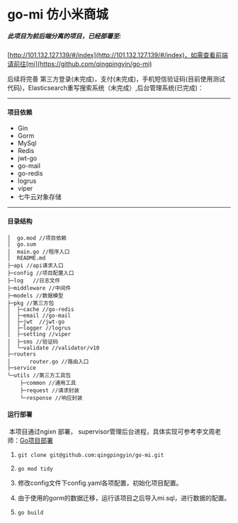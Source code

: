 

# go-mi 仿小米商城



##### 此项目为前后端分离的项目，已经部署至:

[http://101.132.127.139/#/index](http://101.132.127.139/#/index)，如需查看前端请前往[mi](https://github.com/qingpingyin/go-mi)

后续将完善 第三方登录(未完成)，支付(未完成)，手机短信验证码(目前使用测试代码)，Elasticsearch重写搜索系统（未完成）,后台管理系统(已完成)：

------

#### 项目依赖

- Gin
- Gorm
- MySql
- Redis
- jwt-go
- go-mail
- go-redis
- logrus
- viper
- 七牛云对象存储

------

#### 目录结构

```
│  go.mod //项目依赖
│  go.sum
│  main.go //程序入口
│  README.md
├─api //api请求入口
├─config //项目配置入口
├─log	//日志文件
├─middleware //中间件
├─models //数据模型
├─pkg //第三方包
│  ├─cache //go-redis
│  ├─email //go-mail
│  ├─jwt  //jwt-go
│  ├─logger //logrus
│  ├─setting //viper
│  ├─sms //验证码
│  └─validate //validator/v10
├─routers
│      router.go //路由入口
├─service  
└─utils //第三方工具包
    ├─common //通用工具
    ├─request //请求封装
    └─response //响应封装
```

#### 运行部署

​		本项目通过ngixn 部署， supervisor管理后台进程，具体实现可参考李文周老师：[Go项目部署](https://www.liwenzhou.com/posts/Go/deploy_go_app/)

1. ```
   git clone git@github.com:qingpingyin/go-mi.git
   ```

2. ```
   go mod tidy 
   ```

3. 修改config文件下config.yaml各项配置，初始化项目配置。

4. 由于使用的gorm的数据迁移，运行该项目之后导入mi.sql，进行数据的配置。

5. ```
   go build
   ```

